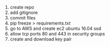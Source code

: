 1. create repo
2. add gitignore
3. commit files
4. pip freeze > requirements.txt
5. go to AWS and create ec2 ubuntu 16.04 ssd
6. allow tcp ports 80 and 443 in security groups
7. create and download key pair
<!--stackedit_data:
eyJoaXN0b3J5IjpbLTE2MTU4ODM0ODcsNzMwOTk4MTE2XX0=
-->